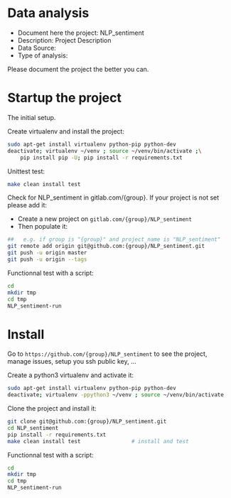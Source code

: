 # Data analysis
- Document here the project: NLP_sentiment
- Description: Project Description
- Data Source:
- Type of analysis:

Please document the project the better you can.

# Startup the project

The initial setup.

Create virtualenv and install the project:
```bash
sudo apt-get install virtualenv python-pip python-dev
deactivate; virtualenv ~/venv ; source ~/venv/bin/activate ;\
    pip install pip -U; pip install -r requirements.txt
```

Unittest test:
```bash
make clean install test
```

Check for NLP_sentiment in gitlab.com/{group}.
If your project is not set please add it:

- Create a new project on `gitlab.com/{group}/NLP_sentiment`
- Then populate it:

```bash
##   e.g. if group is "{group}" and project_name is "NLP_sentiment"
git remote add origin git@github.com:{group}/NLP_sentiment.git
git push -u origin master
git push -u origin --tags
```

Functionnal test with a script:

```bash
cd
mkdir tmp
cd tmp
NLP_sentiment-run
```

# Install

Go to `https://github.com/{group}/NLP_sentiment` to see the project, manage issues,
setup you ssh public key, ...

Create a python3 virtualenv and activate it:

```bash
sudo apt-get install virtualenv python-pip python-dev
deactivate; virtualenv -ppython3 ~/venv ; source ~/venv/bin/activate
```

Clone the project and install it:

```bash
git clone git@github.com:{group}/NLP_sentiment.git
cd NLP_sentiment
pip install -r requirements.txt
make clean install test                # install and test
```
Functionnal test with a script:

```bash
cd
mkdir tmp
cd tmp
NLP_sentiment-run
```
